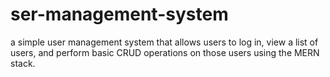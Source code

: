# ser-management-system
a simple user management system that allows users to log in, view a list of users, and perform basic CRUD operations on those users using the MERN stack.
